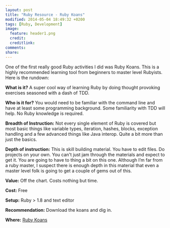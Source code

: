 ```yaml
---
layout: post
title: "Ruby Resource - Ruby Koans"
modified: 2014-05-04 18:49:32 +0200
tags: [Ruby, Development]
image:
  feature: header1.png
  credit: 
  creditlink: 
comments: 
share: 
---
```

One of the first really good Ruby activities I did was Ruby Koans. This is a highly recommended learning tool from beginners to master level Rubyists. Here is the rundown:

**What is it?** A super cool way of learning Ruby by doing thought provoking exercises seasoned with a dash of TDD.

**Who is it for?** You would need to be familiar with the command line and have at least some programming background. Some familiarity with TDD will help. No Ruby knowledge is required.

**Breadth of Instruction:** Not every single element of Ruby is covered but most basic things like variable types, iteration, hashes, blocks, exception handling and a few advanced things like Java interop. Quite a bit more than just the basics.

**Depth of instruction:** This is skill building material. You have to edit files. Do projects on your own. You can't just jam through the materials and expect to get it. You are going to have to thing a bit on this one. Although I’m far from a ruby master, I suspect there is enough depth in this material that even a master level folk is going to get a couple of gems out of this.

**Value:** Off the chart. Costs nothing but time.

**Cost:** Free

**Setup:** Ruby > 1.8 and text editor

**Recommendation:** Download the koans and dig in. 

**Where:** [Ruby Koans](http://rubykoans.com "Title")
